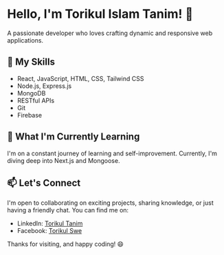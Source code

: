 # Hello, I'm Torikul Islam Tanim! 👋

A passionate developer who loves crafting dynamic and responsive web applications.

## 🚀 My Skills

- React, JavaScript, HTML, CSS, Tailwind CSS
- Node.js, Express.js
- MongoDB
- RESTful APIs
- Git
- Firebase

## 🌱 What I'm Currently Learning

I'm on a constant journey of learning and self-improvement. Currently, I'm diving deep into Next.js and Mongoose.

## 📫 Let's Connect

I'm open to collaborating on exciting projects, sharing knowledge, or just having a friendly chat. You can find me on:

- LinkedIn: [Torikul Tanim](https://www.linkedin.com/in/torikul-tanim/)
- Facebook: [Torikul Swe](https://facebook.com/torikulswe)

Thanks for visiting, and happy coding! 😄
